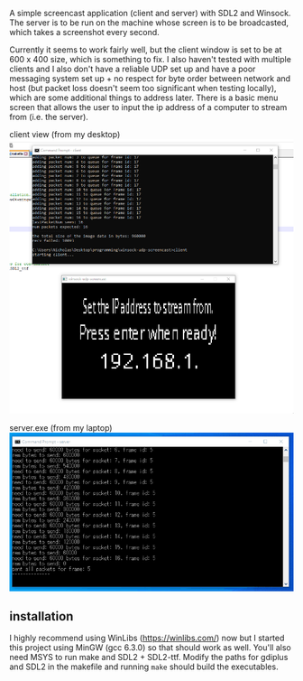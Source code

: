 A simple screencast application (client and server) with SDL2 and Winsock. The server is to be run on the machine whose screen is to be broadcasted, which takes a screenshot every second.    
     
Currently it seems to work fairly well, but the client window is set to be at 600 x 400 size, which is something to fix. I also haven't tested with multiple clients and I also don't have a reliable UDP set up and have a poor messaging system set up + no respect for byte order between network and host (but packet loss doesn't seem too significant when testing locally), which are some additional things to address later. There is a basic menu screen that allows the user to input the ip address of a computer to stream from (i.e. the server).
    
client view (from my desktop)    
![screenshot](screenshots/22-01-2023_080341.gif "gif of client")   
    
server.exe (from my laptop)    
![screenshot](screenshots/22-01-2023_075935.gif "gif of server")    
    
## installation    
I highly recommend using WinLibs (https://winlibs.com/) now but I started this project using MinGW (gcc 6.3.0) so that should work as well. You'll also need MSYS to run make and SDL2 + SDL2-ttf. Modify the paths for gdiplus and SDL2 in the makefile and running `make` should build the executables.    